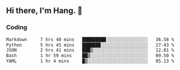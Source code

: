 ## Hi there, I'm Hang. 👋

### Coding

<!--START_SECTION:waka-->

```txt
Markdown     7 hrs 40 mins   █████████░░░░░░░░░░░░░░░░   36.58 %
Python       5 hrs 45 mins   ███████░░░░░░░░░░░░░░░░░░   27.43 %
JSON         2 hrs 41 mins   ███▒░░░░░░░░░░░░░░░░░░░░░   12.81 %
Bash         1 hr 59 mins    ██▒░░░░░░░░░░░░░░░░░░░░░░   09.50 %
YAML         1 hr 4 mins     █▒░░░░░░░░░░░░░░░░░░░░░░░   05.13 %
```

<!--END_SECTION:waka-->
